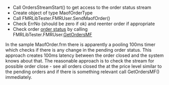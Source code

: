   * Call  OrdersStreamStart() to get access to the order status stream
  * Create object of type MaofOrderType
  * Call FMRLibTester.FMRUser.SendMaofOrder()
  * Check ErrNo (should be zero if ok) and reenter order if appropriate
  * Check order [order status](OrderStatus.md) by calling FMRLibTester.FMRUser.[GetOrdersMF](GetOrdersMF.md)


In the sample MaofOrder.frm there is apparently a pooling 100ms timer which checks if there is any change in the pending order status. This approach creates 100ms latency between the order closed and the system knows about that. The reasonable approach is to check the stream for possible order close - see all orders closed the at the price level similar to the pending orders and if there is something relevant call GetOrdersMF() immediately.